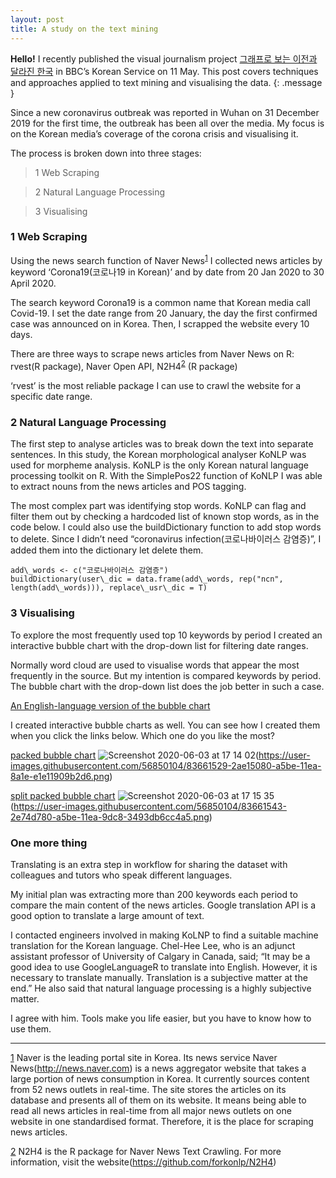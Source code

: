 ```yaml
---
layout: post
title: A study on the text mining
---
```


**Hello!** I recently published the visual journalism project [그래프로 보는 이전과 달라진 한국][1] in BBC’s Korean Service on 11 May. This post covers techniques and approaches applied to text mining and visualising the data.
{: .message }

Since a new coronavirus outbreak was reported in Wuhan on 31 December 2019 for the first time, the outbreak has been all over the media. My focus is on the Korean media’s coverage of the corona crisis and visualising it.

The process is broken down into three stages:

> 1 Web Scraping

> 2 Natural Language Processing

> 3 Visualising

### 1 Web Scraping

Using the news search function of Naver News<sup id="a1">[1][2]</sup> I collected news articles by keyword ‘Corona19(코로나19 in Korean)’ and by date from 20 Jan 2020 to 30 April 2020.

The search keyword Corona19 is a common name that Korean media call Covid-19. I set the date range from 20 January, the day the first confirmed case was announced on in Korea. Then, I scrapped the website every 10 days.

There are three ways to scrape news articles from Naver News on R:
rvest(R package), Naver Open API, N2H4<sup id="a2">[2][3]</sup> (R package)

‘rvest’ is the most reliable package I can use to crawl the website for a specific date range.

### 2 Natural Language Processing

The first step to analyse articles was to break down the text into separate sentences. In this study, the Korean morphological analyser KoNLP was used for morpheme analysis. KoNLP is the only Korean natural language processing toolkit on R. With the SimplePos22 function of KoNLP I was able to extract nouns from the news articles and POS tagging.

The most complex part was identifying stop words. KoNLP can flag and filter them out by checking a hardcoded list of known stop words, as in the code below.
I could also use the buildDictionary function to add stop words to delete. Since I didn’t need “coronavirus infection(코로나바이러스 감염증)”, I added them into the dictionary let delete them.

	add\_words <- c("코로나바이러스 감염증")
	buildDictionary(user\_dic = data.frame(add\_words, rep("ncn", length(add\_words))), replace\_usr\_dic = T)

### 3 Visualising

To explore the most frequently used top 10 keywords by period I created an interactive bubble chart with the drop-down list for filtering date ranges.

Normally word cloud are used to visualise words that appear the most frequently in the source. But my intention is compared keywords by period. The bubble chart with the drop-down list does the job better in such a case.

[An English-language version of the bubble chart][4]

<div class="flourish-embed flourish-hierarchy" data-src="visualisation/2576893" data-url="https://flo.uri.sh/visualisation/2576893/embed"><script src="https://public.flourish.studio/resources/embed.js"></script></div>

I created interactive bubble charts as well. You can see how I created them when you click the links below.
Which one do you like the most?

[packed bubble chart][5]
![Screenshot 2020-06-03 at 17 14 02]()(https://user-images.githubusercontent.com/56850104/83661529-2ae15080-a5be-11ea-8a1e-e1e11909b2d6.png)  


[split packed bubble chart][7]
![Screenshot 2020-06-03 at 17 15 35]()(https://user-images.githubusercontent.com/56850104/83661543-2e74d780-a5be-11ea-9dc8-3493db6cc4a5.png)  



### One more thing

Translating is an extra step in workflow for sharing the dataset with colleagues and tutors who speak different languages.

My initial plan was extracting more than 200 keywords each period to compare the main content of the news articles. Google translation API is a good option to translate a large amount of text.

I contacted engineers involved in making KoLNP to find a suitable machine translation for the Korean language.
Chel-Hee Lee, who is an adjunct assistant professor of University of Calgary in Canada, said;
“It may be a good idea to use GoogleLanguageR to translate into English. However, it is necessary to translate manually. Translation is a subjective matter at the end.”
He also said that natural language processing is a highly subjective matter.

I agree with him. Tools make you life easier, but you have to know how to use them.

---

[1][9] Naver is the leading portal site in Korea. Its news service Naver News(http://news.naver.com) is a news aggregator website that takes a large portion of news consumption in Korea. It currently sources content from 52 news outlets in real-time. The site stores the articles on its database and presents all of them on its website. It means being able to read all news articles in real-time from all major news outlets on one website in one standardised format. Therefore, it is the place for scraping news articles.

[2][10] N2H4 is the R package for Naver News Text Crawling. For more information, visit the website(https://github.com/forkonlp/N2H4)

[1]:	https://www.bbc.com/korean/news-52601647
[2]:	https://www.bbc.com/korean/news-52601647
[3]:	https://public.flourish.studio/visualisation/2576893
[4]:	https://public.flourish.studio/visualisation/2576893
[5]:	https://codepen.io/looniii/pen/KKVPYQx
[7]:	https://codepen.io/looniii/pen/YzwKMLp
[9]:	https://www.bbc.com/korean/news-52601647
[10]:	https://public.flourish.studio/visualisation/2576893
